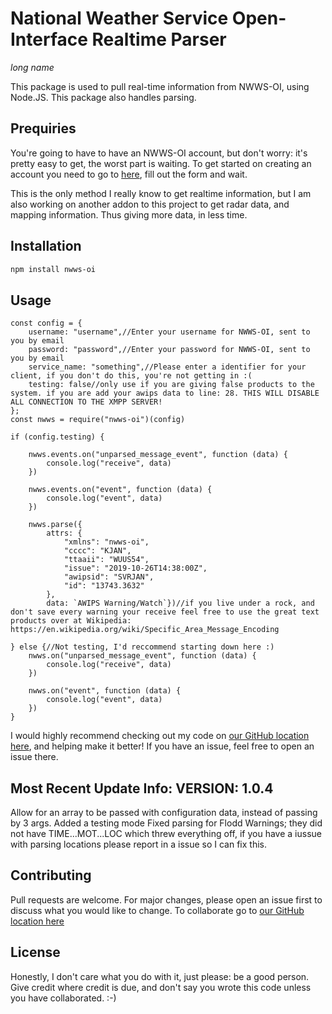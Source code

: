 # National Weather Service Open-Interface Realtime Parser
*long name*

This package is used to pull real-time information from NWWS-OI, using Node.JS. This package also handles parsing.

## Prequiries

You're going to have to have an NWWS-OI account, but don't worry: it's pretty easy to get, the worst part is waiting. To get started on creating an account you need to go to [here](https://www.weather.gov/NWWS/nwws_oi_request), fill out the form and wait.

This is the only method I really know to get realtime information, but I am also working on another addon to this project to get radar data, and mapping information. Thus giving more data, in less time.

## Installation


```bash
npm install nwws-oi
```

## Usage

```nodejs
const config = {
    username: "username",//Enter your username for NWWS-OI, sent to you by email
    password: "password",//Enter your password for NWWS-OI, sent to you by email
    service_name: "something",//Please enter a identifier for your client, if you don't do this, you're not getting in :(
    testing: false//only use if you are giving false products to the system. if you are add your awips data to line: 28. THIS WILL DISABLE ALL CONNECTION TO THE XMPP SERVER!
};
const nwws = require("nwws-oi")(config)

if (config.testing) {

    nwws.events.on("unparsed_message_event", function (data) {
        console.log("receive", data)
    })

    nwws.events.on("event", function (data) {
        console.log("event", data)
    })

    nwws.parse({
        attrs: {
            "xmlns": "nwws-oi",
            "cccc": "KJAN",
            "ttaaii": "WUUS54",
            "issue": "2019-10-26T14:38:00Z",
            "awipsid": "SVRJAN",
            "id": "13743.3632"
        },
        data: `AWIPS Warning/Watch`})//if you live under a rock, and don't save every warning your receive feel free to use the great text products over at Wikipedia: https://en.wikipedia.org/wiki/Specific_Area_Message_Encoding

} else {//Not testing, I'd reccommend starting down here :)
    nwws.on("unparsed_message_event", function (data) {
        console.log("receive", data)
    })

    nwws.on("event", function (data) {
        console.log("event", data)
    })
}
```

I would highly recommend checking out my code on [our GitHub location here](https://github.com/mwalden2004/National-Weather-Service-Open-Interface-Realtime-Parser), and helping make it better! If you have an issue, feel free to open an issue there.

## Most Recent Update Info:  VERSION: 1.0.4

Allow for an array to be passed with configuration data, instead of passing by 3 args.
Added a testing mode
Fixed parsing for Flodd Warnings; they did not have TIME...MOT...LOC which threw everything off, if you have a iussue with parsing locations please report in a issue so I can fix this.

## Contributing
Pull requests are welcome. For major changes, please open an issue first to discuss what you would like to change.
To collaborate go to [our GitHub location here](https://github.com/mwalden2004/National-Weather-Service-Open-Interface-Realtime-Parser)

## License
Honestly, I don't care what you do with it, just please: be a good person. Give credit where credit is due, and don't say you wrote this code unless you have collaborated. :-)